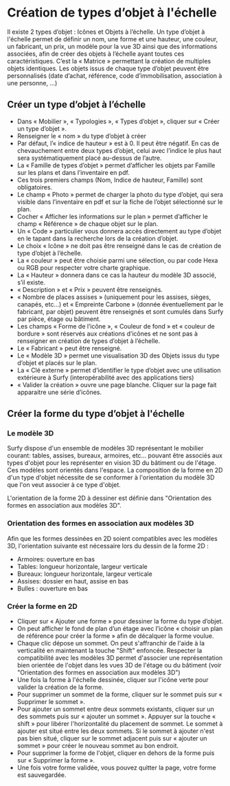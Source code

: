 # Création de types d’objet à l'échelle

Il existe 2 types d’objet : Icônes et Objets à l’échelle.
Un type d’objet à l'échelle permet de définir un nom, une forme et une hauteur, une couleur, un fabricant, un prix, un modèle pour la vue 3D ainsi que des informations associées, afin de créer des objets à l’échelle ayant toutes ces caractéristiques. C’est la « Matrice » permettant la création de multiples objets identiques.
Les objets issus de chaque type d’objet peuvent être personnalisés (date d’achat, référence, code d’immobilisation, association à une personne, …)


## Créer un type d’objet à l’échelle
-	Dans « Mobilier », « Typologies », « Types d’objet », cliquer sur « Créer un type d’objet ».
-	Renseigner le « nom » du type d’objet à créer
-	Par défaut, l’« indice de hauteur » est à 0. Il peut être négatif. En cas de chevauchement entre deux types d’objet, celui avec l’indice le plus haut sera systématiquement placé au-dessus de l’autre.
-	La « Famille de types d’objet » permet d’afficher les objets par Famille sur les plans et dans l’inventaire en pdf.
-	Ces trois premiers champs (Nom, Indice de hauteur, Famille) sont obligatoires.
-	Le champ « Photo » permet de charger la photo du type d’objet, qui sera visible dans l’inventaire en pdf et sur la fiche de l’objet sélectionné sur le plan.
-	Cocher « Afficher les informations sur le plan » permet d’afficher le champ « Référence » de chaque objet sur le plan.
-	Un « Code » particulier vous donnera accès directement au type d’objet en le tapant dans la recherche lors de la création d’objet.
-	Le choix « Icône » ne doit pas être renseigné dans le cas de création de type d’objet à l’échelle.
-	La « couleur » peut être choisie parmi une sélection, ou par code Hexa ou RGB pour respecter votre charte graphique.
-	La « Hauteur » donnera dans ce cas la hauteur du modèle 3D associé, s’il existe.
-	« Description » et « Prix » peuvent être renseignés.
-	« Nombre de places assises » (uniquement pour les assises, sièges, canapés, etc…) et « Empreinte Carbone » (donnée éventuellement par le fabricant, par objet) peuvent être renseignés et sont cumulés dans Surfy par pièce, étage ou bâtiment.
-	Les champs « Forme de l’icône », « Couleur de fond » et « couleur de bordure » sont réservés aux créations d’icônes et ne sont pas à renseigner en création de types d’objet à l’échelle.
-	Le « Fabricant » peut être renseigné.
-	Le « Modèle 3D » permet une visualisation 3D des Objets issus du type d’objet et placés sur le plan.
-	La « Clé externe » permet d’identifier le type d’objet avec une utilisation extérieure à Surfy (interopérabilité avec des applications tiers)
-	« Valider la création » ouvre une page blanche. Cliquer sur la page fait apparaitre une série d’icônes.

## Créer la forme du type d’objet à l'échelle

### Le modèle 3D
Surfy dispose d'un ensemble de modèles 3D représentant le mobilier courant: tables, assises, bureaux, armoires, etc... pouvant être associés aux types d'objet pour les représenter en vision 3D du bâtiment ou de l'étage.
Ces modèles sont orientés dans l'espace. La composition de la forme en 2D d'un type d'objet nécessite de se conformer à l'orientation du modèle 3D que l'on veut associer à ce type d'objet. 

L'orientation de la forme 2D à dessiner est définie dans "Orientation des formes en association aux modèles 3D".

### Orientation des formes en association aux modèles 3D

Afin que les formes dessinées en 2D soient compatibles avec les modèles 3D, l'orientation suivante est nécessaire lors du dessin de la forme 2D :
-   Armoires: ouverture en bas
-   Tables: longueur horizontale, largeur verticale
-   Bureaux: longueur horizontale, largeur verticale
-   Assises: dossier en haut, assise en bas
-   Bulles : ouverture en bas

### Créer la forme en 2D
-	Cliquer sur « Ajouter une forme » pour dessiner la forme du type d’objet.
-	On peut afficher le fond de plan d’un étage avec l’icône « choisir un plan de référence pour créer la forme » afin de décalquer la forme voulue.
-   Chaque clic dépose un sommet. On peut s'affranchir de l'aide à la verticalité en maintenant la touche "Shift" enfoncée. Respecter la compatibilité avec les modèles 3D permet d'associer une représentation bien orientée de l'objet dans les vues 3D de l'étage ou du bâtiment (voir "Orientation des formes en association aux modèles 3D")
-	Une fois la forme à l'échelle dessinée, cliquer sur l'icône verte pour valider la création de la forme.
-	Pour supprimer un sommet de la forme, cliquer sur le sommet puis sur « Supprimer le sommet ».
-	Pour ajouter un sommet entre deux sommets existants, cliquer sur un des sommets puis sur « ajouter un sommet ». Appuyer sur la touche « shift » pour libérer l'horizontalité du placement de sommet. Le sommet à ajouter est situé entre les deux sommets. Si le sommet à ajouter n'est pas bien situé, cliquer sur le sommet adjacent puis sur « ajouter un sommet » pour créer le nouveau sommet au bon endroit.
-	Pour supprimer la forme de l'objet, cliquer en dehors de la forme puis sur « Supprimer la forme ».
-	Une fois votre forme validée, vous pouvez quitter la page, votre forme est sauvegardée.

